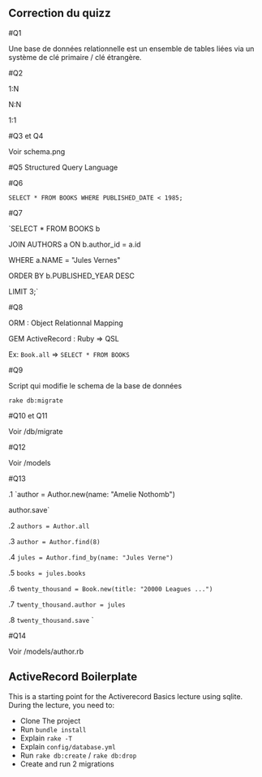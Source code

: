 ## Correction du quizz

#Q1

Une base de données relationnelle est un ensemble de tables liées via un système de clé primaire / clé étrangère.

#Q2

1:N

N:N

1:1

#Q3 et Q4 

Voir schema.png


#Q5
Structured Query Language

#Q6

`SELECT * FROM BOOKS WHERE PUBLISHED_DATE < 1985;`

#Q7

`SELECT * FROM BOOKS b

JOIN AUTHORS a ON b.author_id = a.id

WHERE a.NAME = "Jules Vernes"

ORDER BY b.PUBLISHED_YEAR DESC

LIMIT 3;`

#Q8

ORM : Object Relationnal Mapping

GEM ActiveRecord : Ruby => QSL

Ex: `Book.all` => `SELECT * FROM BOOKS`

#Q9

Script qui modifie le schema de la base de données

`rake db:migrate`

#Q10 et Q11

Voir /db/migrate

#Q12

Voir /models

#Q13

.1
`author = Author.new(name: "Amelie Nothomb")

author.save`

.2
`authors = Author.all`

.3
`author = Author.find(8)`

.4
`jules = Author.find_by(name: "Jules Verne")`

.5
`books = jules.books`

.6
`twenty_thousand = Book.new(title: "20000 Leagues ...")`

.7
`twenty_thousand.author = jules`

.8
`twenty_thousand.save`
`

#Q14

Voir /models/author.rb

## ActiveRecord Boilerplate

This is a starting point for the Activerecord Basics lecture using sqlite. During the lecture, you need to:

- Clone The project
- Run `bundle install`
- Explain `rake -T`
- Explain `config/database.yml`
- Run `rake db:create` / `rake db:drop`
- Create and run 2 migrations
